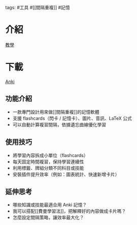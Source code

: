 tags: #工具 #[[間隔重複]] #記憶  

# 介紹

[教學](https://www.youtube.com/watch?v=iCbO6Kj0w1k&list=PLp31Fj3yiFeZAJRotT8eKweLbLX8-PiKu)
# 下載
[Anki](https://apps.ankiweb.net/)
## 功能介紹
- 一款專門設計用來做[[間隔重複]]的記憶軟體
- 支援 flashcards（閃卡 / 記憶卡）、圖片、音訊、LaTeX 公式  
- 可以自動計算複習間隔，依據遺忘曲線優化學習  

## 使用技巧
- 將學習內容拆成小單位（flashcards）
- 每天固定時間複習，保持學習連續性  
- 利用標籤、牌組分類不同科目或技能  
- 安裝插件提升效率（例如：圖表統計、快速新增卡片）  

## 延伸思考
- 哪些知識或技能最適合用 Anki 記憶？  
- 我可以搭配[[費曼學習法]]，把解釋好的內容做成卡片嗎？  
- 怎麼設定間隔策略，讓效率最大化？
